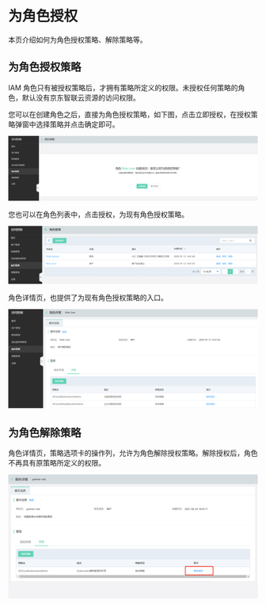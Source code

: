 # 为角色授权

本页介绍如何为角色授权策略、解除策略等。

## 为角色授权策略

IAM 角色只有被授权策略后，才拥有策略所定义的权限。未授权任何策略的角色，默认没有京东智联云资源的访问权限。

您可以在创建角色之后，直接为角色授权策略，如下图，点击立即授权，在授权策略弹窗中选择策略并点击确定即可。

![](../../../../../image/IAM/RoleNew/attach1.png)


您也可以在角色列表中，点击授权，为现有角色授权策略。

![](../../../../../image/IAM/RoleNew/attach2.png)

角色详情页，也提供了为现有角色授权策略的入口。

![](../../../../../image/IAM/RoleNew/attach3.png)

## 为角色解除策略

角色详情页，策略选项卡的操作列，允许为角色解除授权策略。解除授权后，角色不再具有原策略所定义的权限。

![](../../../../../image/IAM/RoleNew/attach5.png)
